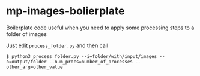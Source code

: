 # mp-images-bolierplate
Boilerplate code useful when you need to apply some processing steps to a folder of images

Just edit ```process_folder.py``` and then call
```
$ python3 process_folder.py --i=folder/with/input/images --o=output/folder --num_procs=number_of_processes --other_arg=other_value
```
